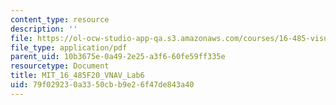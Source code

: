 ```yaml
---
content_type: resource
description: ''
file: https://ol-ocw-studio-app-qa.s3.amazonaws.com/courses/16-485-visual-navigation-for-autonomous-vehicles-vnav-fall-2020/79f029230a3350cbb9e26f47de843a40_MIT_16_485F20_Lab6Slides.pdf
file_type: application/pdf
parent_uid: 10b3675e-0a49-2e25-a3f6-60fe59ff335e
resourcetype: Document
title: MIT_16_485F20_VNAV_Lab6
uid: 79f02923-0a33-50cb-b9e2-6f47de843a40
---
```

